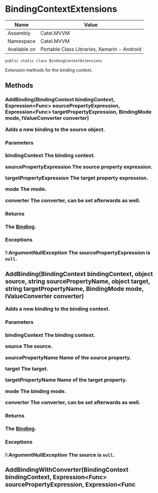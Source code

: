 

# BindingContextExtensions

Name|Value
---|---
Assembly|Catel.MVVM
Namespace|Catel.MVVM
Available on|Portable Class Libraries, Xamarin - Android

```
public static class BindingContextExtensions
```

Extension methods for the binding context.



## Methods

### AddBinding(BindingContext bindingContext, Expression<Func<object>> sourcePropertyExpression, Expression<Func<object>> targetPropertyExpression, BindingMode mode, IValueConverter converter)

Adds a new binding to the source object.

#### Parameters

**bindingContext**
The binding context.

**sourcePropertyExpression**
The source property expression.

**targetPropertyExpression**
The target property expression.

**mode**
The mode.

**converter**
The converter, can be set afterwards as well.

#### Returns

The [Binding](#).

#### Exceptions

**!:ArgumentNullException**
The sourcePropertyExpression is ```null```.



### AddBinding(BindingContext bindingContext, object source, string sourcePropertyName, object target, string targetPropertyName, BindingMode mode, IValueConverter converter)

Adds a new binding to the binding context.

#### Parameters

**bindingContext**
The binding context.

**source**
The source.

**sourcePropertyName**
Name of the source property.

**target**
The target.

**targetPropertyName**
Name of the target property.

**mode**
The binding mode.

**converter**
The converter, can be set afterwards as well.

#### Returns

The [Binding](#).

#### Exceptions

**!:ArgumentNullException**
The source is ```null```.



### AddBindingWithConverter<TConverter>(BindingContext bindingContext, Expression<Func<object>> sourcePropertyExpression, Expression<Func<object>> targetPropertyExpression, BindingMode mode)

Adds a new binding to the source object and automatically instantiates the converter.

#### Type Parameters

**TConverter**
The type of the converter.

#### Parameters

**bindingContext**
The binding context.

**sourcePropertyExpression**
The source property expression.

**targetPropertyExpression**
The target property expression.

**mode**
The mode.

#### Returns

The [Binding](#).

#### Exceptions

**!:ArgumentNullException**
The sourcePropertyExpression is ```null```.



### AddBindingWithConverter<TConverter>(BindingContext bindingContext, object source, string sourcePropertyName, object target, string targetPropertyName, BindingMode mode)

Adds a new binding to the source object and automatically instantiates the converter.

#### Type Parameters

**TConverter**
The type of the t converter.

#### Parameters

**bindingContext**
The binding context.

**source**
The source.

**sourcePropertyName**
Name of the source property.

**target**
The target.

**targetPropertyName**
Name of the target property.

**mode**
The mode.

#### Returns

The [Binding](#).

#### Exceptions

**!:ArgumentNullException**
The source is ```null```.



### AddCommandBinding(BindingContext bindingContext, object element, string eventName, ICatelCommand command, Binding commandParameterBinding)

Adds a new command binding to the element.

#### Parameters

**bindingContext**
The binding context.

**element**
The element.

**eventName**
Name of the event.

**command**
The command.

**commandParameterBinding**
The command parameter binding.

#### Returns

Catel.MVVM.CommandBinding.

#### Exceptions

**!:ArgumentNullException**
The element is ```null```.

**!:ArgumentException**
The eventName is ```null``` or whitespace.



